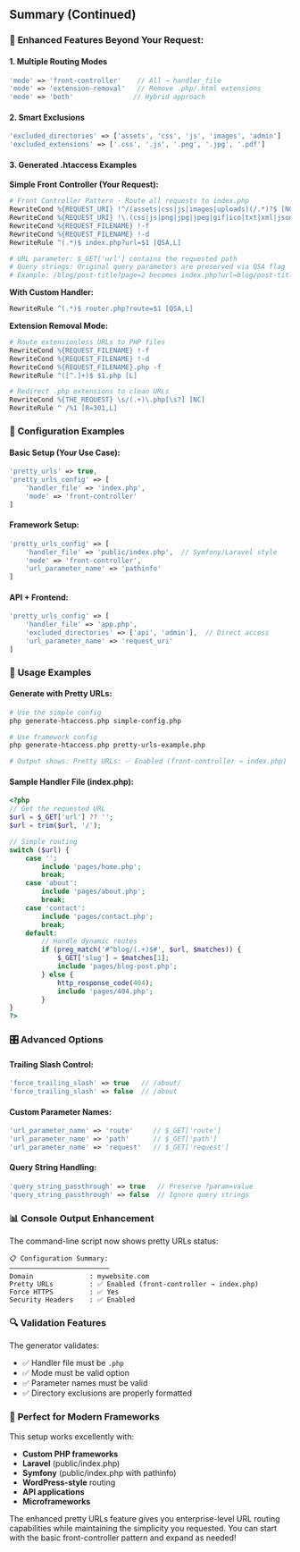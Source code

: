 ## Summary (Continued)

### 🚀 **Enhanced Features Beyond Your Request:**

#### **1. Multiple Routing Modes**
```php
'mode' => 'front-controller'    // All → handler_file
'mode' => 'extension-removal'   // Remove .php/.html extensions
'mode' => 'both'               // Hybrid approach
```

#### **2. Smart Exclusions**
```php
'excluded_directories' => ['assets', 'css', 'js', 'images', 'admin']
'excluded_extensions' => ['.css', '.js', '.png', '.jpg', '.pdf']
```

#### **3. Generated .htaccess Examples**

**Simple Front Controller (Your Request):**
```apache
# Front Controller Pattern - Route all requests to index.php
RewriteCond %{REQUEST_URI} !^/(assets|css|js|images|uploads)(/.*)?$ [NC]
RewriteCond %{REQUEST_URI} !\.(css|js|png|jpg|jpeg|gif|ico|txt|xml|json)$ [NC]
RewriteCond %{REQUEST_FILENAME} !-f
RewriteCond %{REQUEST_FILENAME} !-d
RewriteRule ^(.*)$ index.php?url=$1 [QSA,L]

# URL parameter: $_GET['url'] contains the requested path
# Query strings: Original query parameters are preserved via QSA flag
# Example: /blog/post-title?page=2 becomes index.php?url=blog/post-title&page=2
```

**With Custom Handler:**
```apache
RewriteRule ^(.*)$ router.php?route=$1 [QSA,L]
```

**Extension Removal Mode:**
```apache
# Route extensionless URLs to PHP files
RewriteCond %{REQUEST_FILENAME} !-f
RewriteCond %{REQUEST_FILENAME} !-d
RewriteCond %{REQUEST_FILENAME}.php -f
RewriteRule ^([^.]+)$ $1.php [L]

# Redirect .php extensions to clean URLs
RewriteCond %{THE_REQUEST} \s/(.+)\.php[\s?] [NC]
RewriteRule ^ /%1 [R=301,L]
```

### 📝 **Configuration Examples**

#### **Basic Setup (Your Use Case):**
```php
'pretty_urls' => true,
'pretty_urls_config' => [
    'handler_file' => 'index.php',
    'mode' => 'front-controller'
]
```

#### **Framework Setup:**
```php
'pretty_urls_config' => [
    'handler_file' => 'public/index.php',  // Symfony/Laravel style
    'mode' => 'front-controller',
    'url_parameter_name' => 'pathinfo'
]
```

#### **API + Frontend:**
```php
'pretty_urls_config' => [
    'handler_file' => 'app.php',
    'excluded_directories' => ['api', 'admin'],  // Direct access
    'url_parameter_name' => 'request_uri'
]
```

### 🔧 **Usage Examples**

#### **Generate with Pretty URLs:**
```bash
# Use the simple config
php generate-htaccess.php simple-config.php

# Use framework config
php generate-htaccess.php pretty-urls-example.php

# Output shows: Pretty URLs: ✅ Enabled (front-controller → index.php)
```

#### **Sample Handler File (index.php):**
```php
<?php
// Get the requested URL
$url = $_GET['url'] ?? '';
$url = trim($url, '/');

// Simple routing
switch ($url) {
    case '':
        include 'pages/home.php';
        break;
    case 'about':
        include 'pages/about.php';
        break;
    case 'contact':
        include 'pages/contact.php';
        break;
    default:
        // Handle dynamic routes
        if (preg_match('#^blog/(.+)$#', $url, $matches)) {
            $_GET['slug'] = $matches[1];
            include 'pages/blog-post.php';
        } else {
            http_response_code(404);
            include 'pages/404.php';
        }
}
?>
```

### 🎛️ **Advanced Options**

#### **Trailing Slash Control:**
```php
'force_trailing_slash' => true   // /about/
'force_trailing_slash' => false  // /about
```

#### **Custom Parameter Names:**
```php
'url_parameter_name' => 'route'     // $_GET['route']
'url_parameter_name' => 'path'      // $_GET['path']
'url_parameter_name' => 'request'   // $_GET['request']
```

#### **Query String Handling:**
```php
'query_string_passthrough' => true   // Preserve ?param=value
'query_string_passthrough' => false  // Ignore query strings
```

### 📊 **Console Output Enhancement**

The command-line script now shows pretty URLs status:
```
📋 Configuration Summary:
─────────────────────────
Domain              : mywebsite.com
Pretty URLs         : ✅ Enabled (front-controller → index.php)
Force HTTPS         : ✅ Yes
Security Headers    : ✅ Enabled
```

### 🔍 **Validation Features**

The generator validates:
- ✅ Handler file must be `.php`
- ✅ Mode must be valid option
- ✅ Parameter names must be valid
- ✅ Directory exclusions are properly formatted

### 🎯 **Perfect for Modern Frameworks**

This setup works excellently with:
- **Custom PHP frameworks**
- **Laravel** (public/index.php)
- **Symfony** (public/index.php with pathinfo)
- **WordPress-style** routing
- **API applications**
- **Microframeworks**

The enhanced pretty URLs feature gives you enterprise-level URL routing capabilities while maintaining the simplicity you requested. You can start with the basic front-controller pattern and expand as needed!